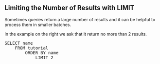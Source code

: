 ## Limiting the Number of Results with LIMIT

Sometimes queries return a large number of results and it can be helpful to process them in smaller batches.

In the example on the right we ask that it return no more than 2 results.

<pre id="example">
SELECT name 
    FROM tutorial 
        ORDER BY name 
            LIMIT 2
</pre>